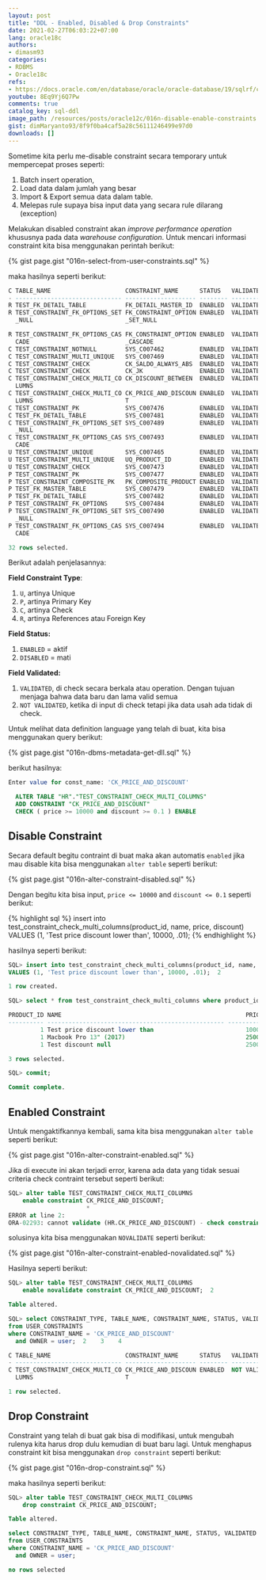 ```yaml
---
layout: post
title: "DDL - Enabled, Disabled & Drop Constraints"
date: 2021-02-27T06:03:22+07:00
lang: oracle18c
authors:
- dimasm93
categories:
- RDBMS
- Oracle18c
refs: 
- https://docs.oracle.com/en/database/oracle/oracle-database/19/sqlrf/constraint.html#GUID-1055EA97-BA6F-4764-A15F-1024FD5B6DFE
youtube: 8Eq9Yj6Q7Pw
comments: true
catalog_key: sql-ddl
image_path: /resources/posts/oracle12c/016n-disable-enable-constraints
gist: dimMaryanto93/8f9f0ba4caf5a28c56111246499e97d0
downloads: []
---
```


Sometime kita perlu me-disable constraint secara temporary untuk mempercepat proses seperti:

1. Batch insert operation, 
2. Load data dalam jumlah yang besar 
3. Import & Export semua data dalam table.
4. Melepas rule supaya bisa input data yang secara rule dilarang (exception)

<!--more-->

Melakukan disabled constraint akan _improve performance operation_ khususnya pada data _warehouse configuration_. Untuk mencari informasi constraint kita bisa menggunakan perintah berikut:

{% gist page.gist "016n-select-from-user-constraints.sql" %}

maka hasilnya seperti berikut:

```sql
C TABLE_NAME                     CONSTRAINT_NAME      STATUS   VALIDATED
- ------------------------------ -------------------- -------- -------------
R TEST_FK_DETAIL_TABLE           FK_DETAIL_MASTER_ID  ENABLED  VALIDATED
R TEST_CONSTRAINT_FK_OPTIONS_SET FK_CONSTRAINT_OPTION ENABLED  VALIDATED
  _NULL                          _SET_NULL

R TEST_CONSTRAINT_FK_OPTIONS_CAS FK_CONSTRAINT_OPTION ENABLED  VALIDATED
  CADE                           _CASCADE
C TEST_CONSTRAINT_NOTNULL        SYS_C007462          ENABLED  VALIDATED
C TEST_CONSTRAINT_MULTI_UNIQUE   SYS_C007469          ENABLED  VALIDATED
C TEST_CONSTRAINT_CHECK          CK_SALDO_ALWAYS_ABS  ENABLED  VALIDATED
C TEST_CONSTRAINT_CHECK          CK_JK                ENABLED  VALIDATED
C TEST_CONSTRAINT_CHECK_MULTI_CO CK_DISCOUNT_BETWEEN  ENABLED  VALIDATED
  LUMNS
C TEST_CONSTRAINT_CHECK_MULTI_CO CK_PRICE_AND_DISCOUN ENABLED  VALIDATED
  LUMNS                          T
C TEST_CONSTRAINT_PK             SYS_C007476          ENABLED  VALIDATED
C TEST_FK_DETAIL_TABLE           SYS_C007481          ENABLED  VALIDATED
C TEST_CONSTRAINT_FK_OPTIONS_SET SYS_C007489          ENABLED  VALIDATED
  _NULL
C TEST_CONSTRAINT_FK_OPTIONS_CAS SYS_C007493          ENABLED  VALIDATED
  CADE
U TEST_CONSTRAINT_UNIQUE         SYS_C007465          ENABLED  VALIDATED
U TEST_CONSTRAINT_MULTI_UNIQUE   UQ_PRODUCT_ID        ENABLED  VALIDATED
U TEST_CONSTRAINT_CHECK          SYS_C007473          ENABLED  VALIDATED
P TEST_CONSTRAINT_PK             SYS_C007477          ENABLED  VALIDATED
P TEST_CONSTRAINT_COMPOSITE_PK   PK_COMPOSITE_PRODUCT ENABLED  VALIDATED
P TEST_FK_MASTER_TABLE           SYS_C007479          ENABLED  VALIDATED
P TEST_FK_DETAIL_TABLE           SYS_C007482          ENABLED  VALIDATED
P TEST_CONSTRAINT_FK_OPTIONS     SYS_C007484          ENABLED  VALIDATED
P TEST_CONSTRAINT_FK_OPTIONS_SET SYS_C007490          ENABLED  VALIDATED
  _NULL
P TEST_CONSTRAINT_FK_OPTIONS_CAS SYS_C007494          ENABLED  VALIDATED
  CADE

32 rows selected.
```

Berikut adalah penjelasannya:

**Field Constraint Type**:

1. `U`, artinya Unique
2. `P`, artinya Primary Key
3. `C`, artinya Check
4. `R`, artinya References atau Foreign Key

**Field Status:**

1. `ENABLED` = aktif
2. `DISABLED` = mati

**Field Validated:**

1. `VALIDATED`, di check secara berkala atau  operation. Dengan tujuan menjaga bahwa data baru dan lama valid semua
2. `NOT VALIDATED`, ketika di input di check tetapi jika data usah ada tidak di check.

Untuk melihat data definition language yang telah di buat, kita bisa menggunakan query berikut:

{% gist page.gist "016n-dbms-metadata-get-dll.sql" %}

berikut hasilnya:

```sql
Enter value for const_name: 'CK_PRICE_AND_DISCOUNT'

  ALTER TABLE "HR"."TEST_CONSTRAINT_CHECK_MULTI_COLUMNS" 
  ADD CONSTRAINT "CK_PRICE_AND_DISCOUNT" 
  CHECK ( price >= 10000 and discount >= 0.1 ) ENABLE
```

## Disable Constraint

Secara default begitu contraint di buat maka akan automatis `enabled` jika mau disable kita bisa menggunakan `alter table` seperti berikut:

{% gist page.gist "016n-alter-constraint-disabled.sql" %}

Dengan begitu kita bisa input, `price <= 10000` and `discount <= 0.1` seperti berikut:

{% highlight sql %}
insert into test_constraint_check_multi_columns(product_id, name, price, discount)
VALUES (1, 'Test price discount lower than', 10000, .01);
{% endhighlight %}

hasilnya seperti berikut:

```sql
SQL> insert into test_constraint_check_multi_columns(product_id, name, price, discount)
VALUES (1, 'Test price discount lower than', 10000, .01);  2

1 row created.

SQL> select * from test_constraint_check_multi_columns where product_id = 1;

PRODUCT_ID NAME                                                    PRICE   DISCOUNT
---------- -------------------------------------------------- ---------- ----------
         1 Test price discount lower than                          10000        .01
         1 Macbook Pro 13" (2017)                                  25000         .2
         1 Test discount null                                      25000

3 rows selected.

SQL> commit;

Commit complete.
```

## Enabled Constraint

Untuk mengaktifkannya kembali, sama kita bisa menggunakan `alter table` seperti berikut:

{% gist page.gist "016n-alter-constraint-enabled.sql" %}

Jika di execute ini akan terjadi error, karena ada data yang tidak sesuai criteria check contraint tersebut seperti berikut:

```sql
SQL> alter table TEST_CONSTRAINT_CHECK_MULTI_COLUMNS
    enable constraint CK_PRICE_AND_DISCOUNT;
                      *
ERROR at line 2:
ORA-02293: cannot validate (HR.CK_PRICE_AND_DISCOUNT) - check constraint violated


```

solusinya kita bisa menggunakan `NOVALIDATE` seperti berikut:

{% gist page.gist "016n-alter-constraint-enabled-novalidated.sql" %}

Hasilnya seperti berikut:

```sql
SQL> alter table TEST_CONSTRAINT_CHECK_MULTI_COLUMNS
    enable novalidate constraint CK_PRICE_AND_DISCOUNT;  2

Table altered.

SQL> select CONSTRAINT_TYPE, TABLE_NAME, CONSTRAINT_NAME, STATUS, VALIDATED
from USER_CONSTRAINTS
where CONSTRAINT_NAME = 'CK_PRICE_AND_DISCOUNT'
  and OWNER = user;  2    3    4

C TABLE_NAME                     CONSTRAINT_NAME      STATUS   VALIDATED
- ------------------------------ -------------------- -------- -------------
C TEST_CONSTRAINT_CHECK_MULTI_CO CK_PRICE_AND_DISCOUN ENABLED  NOT VALIDATED
  LUMNS                          T

1 row selected.
```

## Drop Constraint

Constraint yang telah di buat gak bisa di modifikasi, untuk mengubah rulenya kita harus drop dulu kemudian di buat baru lagi. Untuk menghapus constraint kit bisa menggunakan `drop constraint` seperti berikut:

{% gist page.gist "016n-drop-constraint.sql" %}

maka hasilnya seperti berikut:

```sql
SQL> alter table TEST_CONSTRAINT_CHECK_MULTI_COLUMNS
    drop constraint CK_PRICE_AND_DISCOUNT;

Table altered.

select CONSTRAINT_TYPE, TABLE_NAME, CONSTRAINT_NAME, STATUS, VALIDATED
from USER_CONSTRAINTS
where CONSTRAINT_NAME = 'CK_PRICE_AND_DISCOUNT'
  and OWNER = user;

no rows selected
```

